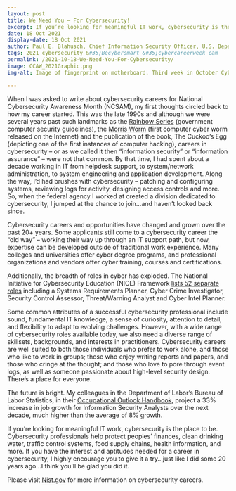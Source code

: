 ```yaml
---
layout: post
title: We Need You – For Cybersecurity!
excerpt: If you’re looking for meaningful IT work, cybersecurity is the place to be. Cybersecurity professionals help protect peoples’ finances, clean drinking water, traffic control systems, food supply chains, health information, and more. If you have the interest and aptitudes needed for a career in cybersecurity, I highly encourage you to give it a try…
date: 18 Oct 2021
display-date: 18 Oct 2021
author: Paul E. Blahusch, Chief Information Security Officer, U.S. Department of Labor
tags: 2021 cybersecurity &#35;Becybersmart &#35;cybercareerweek cam
permalink: /2021-10-18-We-Need-You-For-Cybersecurity/
image: CCAW_2021Graphic.png
img-alt: Image of fingerprint on motherboard. Third week in October Cybersecurity Career Awareness Week. Did you know this week is devoted to cybersecurity careers? share your story! #cybercareerweek #mycyberjob

---
```


When I was asked to write about cybersecurity careers for National Cybersecurity Awareness Month (NCSAM), my first thoughts circled back to how my career started. This was the late 1990s and although we were several years past such landmarks as the [Rainbow Series](https://en.wikipedia.org/wiki/Rainbow_Series#:~:text=A%20complete%20set%20of%20the%20US%20DoD%20Rainbow,United%20States%20government%20in%20the%201980s%20and%201990s.) (government computer security guidelines), the [Morris Worm](https://www.fbi.gov/history/famous-cases/morris-worm) (first computer cyber worm released on the Internet) and the publication of the book, The Cuckoo’s Egg (depicting one of the first instances of computer hacking), careers in cybersecurity – or as we called it then “information security” or “information assurance” – were not that common. By that time, I had spent about a decade working in IT from helpdesk support, to system/network administration, to system engineering and application development. Along the way, I’d had brushes with cybersecurity – patching and configuring systems, reviewing logs for activity, designing access controls and more. So, when the federal agency I worked at created a division dedicated to cybersecurity, I jumped at the chance to join…and haven’t looked back since.

Cybersecurity careers and opportunities have changed and grown over the past 20+ years. Some applicants still come to a cybersecurity career the “old way” – working their way up through an IT support path, but now, expertise can be developed outside of traditional work experience.   Many colleges and universities offer cyber degree programs, and professional organizations and vendors offer cyber training, courses and certifications.

Additionally, the breadth of roles in cyber has exploded. The National Initiative for Cybersecurity Education (NICE) Framework [lists 52 separate roles](https://niccs.cisa.gov/workforce-development/cyber-career-pathways) including a Systems Requirements Planner, Cyber Crime Investigator, Security Control Assessor, Threat/Warning Analyst and Cyber Intel Planner.

Some common attributes of a successful cybersecurity professional include sound, fundamental IT knowledge, a sense of curiosity, attention to detail, and flexibility to adapt to evolving challenges. However, with a wide range of cybersecurity roles available today, we also need a diverse range of skillsets, backgrounds, and interests in practitioners. Cybersecurity careers are well suited to both those individuals who prefer to work alone, and those who like to work in groups; those who enjoy writing reports and papers, and those who cringe at the thought; and those who love to pore through event logs, as well as someone passionate about high-level security design. There’s a place for everyone.

The future is bright. My colleagues in the Department of Labor’s Bureau of Labor Statistics, in their [Occupational Outlook Handbook](https://www.bls.gov/ooh/), project a 33% increase in job growth for Information Security Analysts over the next decade, much higher than the average of 8% growth.

If you’re looking for meaningful IT work, cybersecurity is the place to be. Cybersecurity professionals help protect peoples’ finances, clean drinking water, traffic control systems, food supply chains, health information, and more. If you have the interest and aptitudes needed for a career in cybersecurity, I highly encourage you to give it a try…just like I did some 20 years ago…I think you’ll be glad you did it.

Please visit [Nist.gov](https://www.nist.gov/itl/applied-cybersecurity/nice/events/cybersecurity-career-awareness-week) for more information on cybersecurity careers.